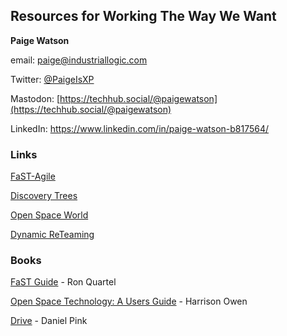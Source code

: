 
## Resources for Working The Way We Want


**Paige Watson**

email: [paige@industriallogic.com](mailto:paige@industriallogic.com)

Twitter: [@PaigeIsXP](https://twitter.com/paigeisxp)

Mastodon:  [https://techhub.social/@paigewatson](https://techhub.social/@paigewatson)

LinkedIn:  https://www.linkedin.com/in/paige-watson-b817564/


### Links
[FaST-Agile](https://www.fastagile.io/home)

[Discovery Trees](https://www.industriallogic.com/blog/discovery-trees/)

[Open Space World](https://openspaceworld.org/wp2/)

[Dynamic ReTeaming](https://www.heidihelfand.com/dynamic-reteaming/)

### Books
[FaST Guide](https://www.fastagile.io/fast-guide) - Ron Quartel

[Open Space Technology: A Users Guide](https://www.amazon.com/Open-Space-Technology-Users-Guide/dp/1576754766) - Harrison Owen

[Drive](https://www.danpink.com/books/drive) - Daniel Pink

